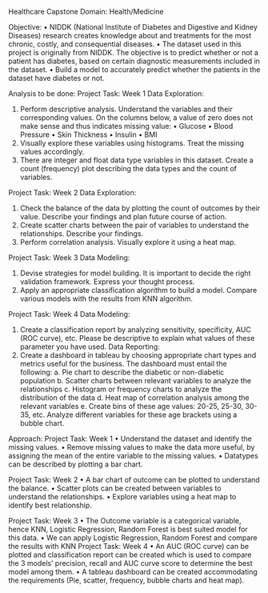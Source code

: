 Healthcare Capstone
Domain: Health/Medicine



Objective:
•	NIDDK (National Institute of Diabetes and Digestive and Kidney Diseases) research creates knowledge about and treatments for the most chronic, costly, and consequential diseases.
•	The dataset used in this project is originally from NIDDK. The objective is to predict whether or not a patient has diabetes, based on certain diagnostic measurements included in the dataset.
•	Build a model to accurately predict whether the patients in the dataset have diabetes or not.

Analysis to be done:
Project Task: Week 1
Data Exploration:
1.	Perform descriptive analysis. Understand the variables and their corresponding values. On the columns below, a value of zero does not make sense and thus indicates missing value:
•	Glucose
•	Blood Pressure
•	Skin Thickness
•	Insulin
•	BMI
2.	Visually explore these variables using histograms. Treat the missing values accordingly.
3.	There are integer and float data type variables in this dataset. Create a count (frequency) plot describing the data types and the count of variables.
 
Project Task: Week 2
Data Exploration:
1.	Check the balance of the data by plotting the count of outcomes by their value. Describe your findings and plan future course of action.
2.	Create scatter charts between the pair of variables to understand the relationships. Describe your findings.
3.	Perform correlation analysis. Visually explore it using a heat map.


Project Task: Week 3
Data Modeling:
1.	Devise strategies for model building. It is important to decide the right validation framework. Express your thought process.
2.	Apply an appropriate classification algorithm to build a model. Compare various models with the results from KNN algorithm.


Project Task: Week 4
Data Modeling:
1.	Create a classification report by analyzing sensitivity, specificity, AUC (ROC curve), etc. Please be descriptive to explain what values of these parameter you have used.
Data Reporting:
2.	Create a dashboard in tableau by choosing appropriate chart types and metrics useful for the business. The dashboard must entail the following:
a.	Pie chart to describe the diabetic or non-diabetic population
b.	Scatter charts between relevant variables to analyze the relationships
c.	Histogram or frequency charts to analyze the distribution of the data
d.	Heat map of correlation analysis among the relevant variables
e.	Create bins of these age values: 20-25, 25-30, 30-35, etc. Analyze different variables for these age brackets using a bubble chart.
 
Approach:
Project Task: Week 1
•	Understand the dataset and identify the missing values.
•	Remove missing values to make the data more useful, by assigning the mean of the entire variable to the missing values.
•	Datatypes can be described by plotting a bar chart.

Project Task: Week 2
•	A bar chart of outcome can be plotted to understand the balance.
•	Scatter plots can be created between variables to understand the relationships.
•	Explore variables using a heat map to identify best relationship.

Project Task: Week 3
•	The Outcome variable is a categorical variable, hence KNN, Logistic Regression, Random Forest is best suited model for this data.
•	We can apply Logistic Regression, Random Forest and compare the results with KNN
Project Task: Week 4
•	An AUC (ROC curve) can be plotted and classification report can be created which is used to compare the 3 models’ precision, recall and AUC curve score to determine the best model among them.
•	A tableau dashboard can be created accommodating the requirements (Pie, scatter, frequency, bubble charts and heat map).

